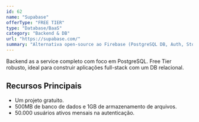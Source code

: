 ```yaml
---
id: 62
name: "Supabase"
offerType: "FREE TIER"
type: "Database/BaaS"
category: "Backend & DB"
url: "https://supabase.com/"
summary: "Alternativa open-source ao Firebase (PostgreSQL DB, Auth, Storage), 500MB DB, 1GB Storage."
---
```


Backend as a service completo com foco em PostgreSQL. Free Tier robusto, ideal para construir aplicações full-stack com um DB relacional.

## Recursos Principais

- Um projeto gratuito.
- 500MB de banco de dados e 1GB de armazenamento de arquivos.
- 50.000 usuários ativos mensais na autenticação.
